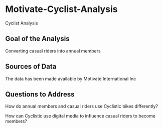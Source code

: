 # Motivate-Cyclist-Analysis
Cyclist Analysis
## Goal of the Analysis
Converting casual riders into annual members

## Sources of Data
The data has been made available by Motivate International Inc

## Questions to Address
How do annual members and casual riders use Cyclistic bikes differently?

How can Cyclistic use digital media to influence casual riders to become members?
